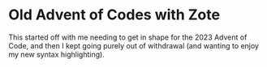 # Old Advent of Codes with Zote

This started off with me needing to get in shape for the 2023 Advent of Code, and then I kept going purely out of withdrawal (and wanting to enjoy my new syntax highlighting).
